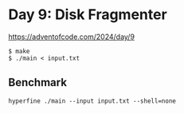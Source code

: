 # Day 9: Disk Fragmenter

<https://adventofcode.com/2024/day/9>

```shell
$ make
$ ./main < input.txt
```

## Benchmark

```shell
hyperfine ./main --input input.txt --shell=none
```
